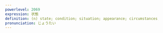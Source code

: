 ```yaml
---
powerlevel: 2069
expression: 状態
definition: (n) state; condition; situation; appearance; circumstances; (P)
pronunciation: じょうたい
---
```

